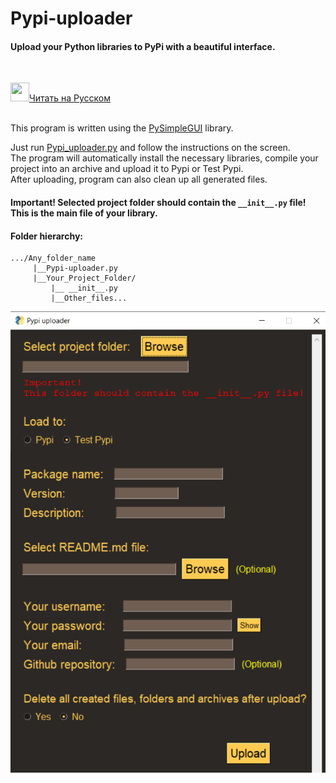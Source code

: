 # Pypi-uploader
#### Upload your Python libraries to PyPi with a beautiful interface.

</br>

<a href="README_RU.md" ><img src="https://emojio.ru/images/twitter-64/1f1f7-1f1fa.png" width="30" height="30"></img>Читать на Русском</a>
</br></br>

This program is written using the <a href="https://pypi.org/project/PySimpleGUI/">PySimpleGUI</a> library.

Just run <a href="Pypi_uploader.py">Pypi_uploader.py</a> and follow the instructions on the screen.</br>
The program will automatically install the necessary libraries, compile your project into an archive and upload it to Pypi or Test Pypi.</br>
After uploading, program can also clean up all generated files.

#### Important! Selected project folder should contain the ```__init__.py``` file! This is the main file of your library.

#### Folder hierarchy:
```
.../Any_folder_name
     |__Pypi-uploader.py
     |__Your_Project_Folder/
         |__ __init__.py
         |__Other_files... 
```

<img src="Image.png"></img>
